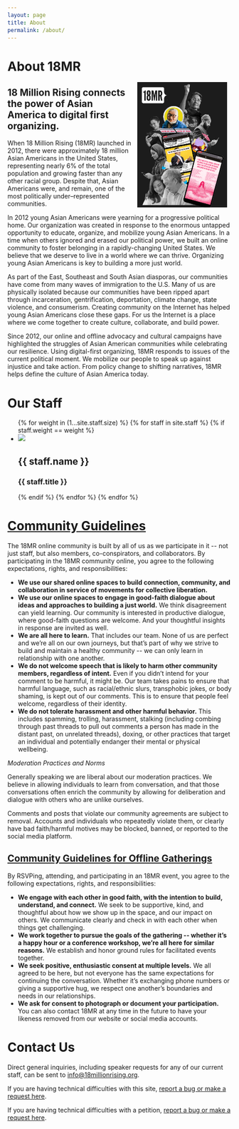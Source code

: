 ```yaml
---
layout: page
title: About
permalink: /about/
---
```


# About 18MR

<img src="/static/images/about.png" hspace="10" margin-left=50px style="float: right; width: 40%; height: 40%">

## 18 Million Rising connects the power of Asian America to digital first organizing.

<p> When 18 Million Rising (18MR) launched in 2012, there were approximately 18 million Asian Americans in the United States, representing nearly 6% of the total population and growing faster than any other racial group. Despite that, Asian Americans were, and remain, one of the most politically under–represented communities.<br></p>

<p>In 2012 young Asian Americans were yearning for a progressive political home. Our organization was created in response to the enormous untapped opportunity to educate, organize, and mobilize young Asian Americans. In a time when others ignored and erased our political power, we built an online community to foster belonging in a rapidly-changing United States. We believe that we deserve to live in a world where we can thrive. Organizing young Asian Americans is key to building a more just world.<br></p>

<p>As part of the East, Southeast and South Asian diasporas, our communities have come from many waves of immigration to the U.S. Many of us are physically isolated because our communities have been ripped apart through incarceration, gentrification, deportation, climate change, state violence, and consumerism. Creating community on the Internet has helped young Asian Americans close these gaps. For us the Internet is a place where we come together to create culture, collaborate, and build power. <br></p>

<p>Since 2012, our online and offline advocacy and cultural campaigns have highlighted the struggles of Asian American communities while celebrating our resilience. Using digital-first organizing, 18MR responds to issues of the current political moment. We mobilize our people to speak up against injustice and take action. From policy change to shifting narratives, 18MR helps define the culture of Asian America today.</p>

<h1 id="staff">Our Staff</h1>

<ul class="rig">
{% for weight in (1...site.staff.size) %}
{% for staff in site.staff %}
{% if staff.weight == weight %}
	<li>
		<img src="{{ staff.photo }}">
		<h2>{{ staff.name }}</h2>
		<h3>{{ staff.title }}</h3>
	</li>
{% endif %}
{% endfor %}
{% endfor %}
</ul>


# [Community Guidelines](#guidelines)

The 18MR online community is built by all of us as we participate in it -- not just staff, but also members, co-conspirators, and collaborators. By participating in the 18MR community online, you agree to the following expectations, rights, and responsibilities:

- __We use our shared online spaces to build connection, community, and collaboration in service of movements for collective liberation.__
- __We use our online spaces to engage in good-faith dialogue about ideas and approaches to building a just world.__ We think disagreement can yield learning. Our community is interested in productive dialogue, where good-faith questions are welcome. And your thoughtful insights in response are invited as well.
- __We are all here to learn.__ That includes our team. None of us are perfect and we’re all on our own journeys, but that’s part of why we strive to build and maintain a healthy community -- we can only learn in relationship with one another.
- __We do not welcome speech that is likely to harm other community members, regardless of intent.__ Even if you didn’t intend for your comment to be harmful, it might be. Our team takes pains to ensure that harmful language, such as racial/ethnic slurs, transphobic jokes, or body shaming, is kept out of our comments. This is to ensure that people feel welcome, regardless of their identity.
- __We do not tolerate harassment and other harmful behavior.__ This includes spamming, trolling, harassment, stalking (including combing through past threads to pull out comments a person has made in the distant past, on unrelated threads), doxing, or other practices that target an individual and potentially endanger their mental or physical wellbeing.

_Moderation Practices and Norms_

Generally speaking we are liberal about our moderation practices. We believe in allowing individuals to learn from conversation, and that those conversations often enrich the community by allowing for deliberation and dialogue with others who are unlike ourselves.

Comments and posts that violate our community agreements are subject to removal. Accounts and individuals who repeatedly violate them, or clearly have bad faith/harmful motives may be blocked, banned, or reported to the social media platform.

## [Community Guidelines for Offline Gatherings](#offline)

By RSVPing, attending, and participating in an 18MR event, you agree to the following expectations, rights, and responsibilities:

- __We engage with each other in good faith, with the intention to build, understand, and connect.__ We seek to be supportive, kind, and thoughtful about how we show up in the space, and our impact on others. We communicate clearly and check in with each other when things get challenging.
- __We work together to pursue the goals of the gathering -- whether it’s a happy hour or a conference workshop, we’re all here for similar reasons.__ We establish and honor ground rules for facilitated events together.
- __We seek positive, enthusiastic consent at multiple levels.__ We all agreed to be here, but not everyone has the same expectations for continuing the conversation. Whether it’s exchanging phone numbers or giving a supportive hug, we respect one another’s boundaries and needs in our relationships.
- __We ask for consent to photograph or document your participation.__ You can also contact 18MR at any time in the future to have your likeness removed from our website or social media accounts.

<h1 id="contact">Contact Us</h1>

Direct general inquiries, including speaker requests for any of our current staff, can be sent to [info@18millionrising.org](mailto:info@18millionrising.org).

If you are having technical difficulties with this site, [report a bug or make a request here](https://github.com/18mr/18mr/issues).

If you are having technical difficulties with a petition, [report a bug or make a request here](https://github.com/18mr/action/issues).